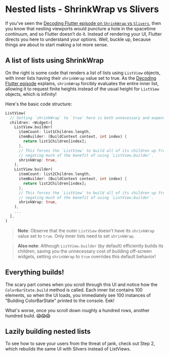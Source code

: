 # Nested lists - ShrinkWrap vs Slivers

If you've seen the [Decoding Flutter episode on `ShrinkWrap` vs `Slivers`](https://www.youtube.com/watch?v=LUqDNnv_dh0),
then you know that nesting viewports would puncture a hole in the spacetime
continuum, and so Flutter doesn’t do it. Instead of rendering your UI, Flutter
directs you here to understand your options. Well, buckle up, because things are
about to start making a lot more sense.

## A list of lists using ShrinkWrap

On the right is some code that renders a list of lists using `ListView` objects,
with inner lists having their `shrinkWrap` value set to true. As the
[Decoding Flutter episode](https://www.youtube.com/watch?v=LUqDNnv_dh0) explains,
`shrinkWrap` forcibly evaluates the entire inner list, allowing it to request
finite heights instead of the usual height for `ListView` objects, which is infinity!

Here's the basic code structure:

```dart
ListView(
  // Setting `shrinkWrap` to `true` here is both unnecessary and expensive.
  children: <Widget>[
    ListView.builder(
      itemCount: list1Children.length,
      itemBuilder: (BuildContext context, int index) {
        return list1Children[index];
      },
      // This forces the `ListView` to build all of its children up front,
      // negating much of the benefit of using `ListView.builder`.
      shrinkWrap: true,
    ),
    ListView.builder(
      itemCount: list2Children.length,
      itemBuilder: (BuildContext context, int index) {
        return list2Children[index];
      },
      // This forces the `ListView` to build all of its children up front,
      // negating much of the benefit of using `ListView.builder`.
      shrinkWrap: true,
    ),
    ...
  ],
)
```

> **Note**: Observe that the outer `ListView` doesn't have its `shrinkWrap`
> value set to `true`. Only inner lists need to set `shrinkWrap`.

> **Also note**: Although `ListView.builder` (by default) efficiently builds its
> children, saving you the unnecessary cost of building off-screen widgets, setting
> `shrinkWrap` to `true` overrides this default behavior!

## Everything builds!

The scary part comes when you scroll through this UI and notice how the
`ColorBarState.build` method is called. Each inner list contains 100 elements,
so when the UI loads, you immediately see 100 instances of "Building
ColorBarState" printed to the console. Eek!

What's worse, once you scroll down roughly a hundred rows, another hundred build.
😱😱😱

## Lazily building nested lists

To see how to save your users from the threat of jank, check out Step 2, which
rebuilds the same UI with Slivers instead of ListViews.
